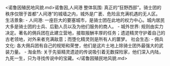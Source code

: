<诺鲁因殖民地风貌.md>诺鲁因,人间港
整体氛围: 真正的“狂野西部”。骑士团的秩序仅限于首都“人间港”的城墙之内，城外是广袤、危险且充满机遇的无人区。
  生活景象:
    - 人间港: 一座巨大的要塞城市，是骑士团在此地的权力中心。城内居民大多是骑士团的士兵、后勤人员以及为他们服务的商人。
    - 城外世界: 规则由实力决定。著名的佣兵团在此建立营地，接取报酬丰厚的任务；遗迹精灵守护着自己的古老领地，对外来者充满敌意；而堕化精灵则是所有人的噩梦。
  社会生态:
    - 佣兵文化: 各大佣兵团有自己的规矩和荣誉，他们是这片土地上除骑士团外最强大的武装力量。
    - 淘金热: 关于先驱精灵遗迹的传说吸引着无数探险家，他们深入内陆，九死一生，只为寻找传说中的宝藏。</诺鲁因殖民地风貌.md>